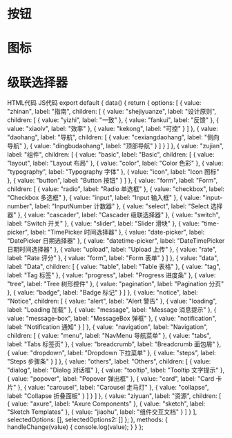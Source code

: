# 按钮

 <container>
  <src-button/>

<highlight-code slot="codeText" lang="vue">
    <template>
      <div class="demo-button">
        <div>
          <el-row>
            <el-button round>圆角按钮</el-button>
            <el-button type="primary" round>主要按钮</el-button>
            <el-button type="success" round>成功按钮</el-button>
            <el-button type="info" round>信息按钮</el-button>
            <el-button type="warning" round>警告按钮</el-button>
            <el-button type="danger" round>危险按钮</el-button>
        </el-row>
        </div>
      </div>
    </template>
  </highlight-code>
  </container>
  
  # 图标

# 级联选择器

<container>
  <src-cascader/>
  
  <highlight-code slot="codeText" lang="vue">
    HTML代码
    <template>
      <div class="demo-button">
        <div>
         <div>
        <div class="block">
            <span class="demonstration">click 触发子菜单</span>
            <el-cascader :options="options" 
            v-model="selectedOptions"
             @change="handleChange">
            </el-cascader>
        </div>
        <div class="block">
            <span class="demonstration">hover 触发子菜单</span>
            <el-cascader expand-trigger="hover"
             :options="options"
              v-model="selectedOptions2" @change="handleChange">
            </el-cascader>
        </div>
    </div>
        </div>
      </div>
    </template>
  </highlight-code>

  <highlight-code slot="jstext" lang="javascript">
   JS代码
    export default {
      data() {
        return {
          options: [
            {
              value: "zhinan",
              label: "指南",
              children: [
                {
                  value: "shejiyuanze",
                  label: "设计原则",
                  children: [
                    {
                      value: "yizhi",
                      label: "一致"
                    },
                    {
                      value: "fankui",
                      label: "反馈"
                    },
                    {
                      value: "xiaolv",
                      label: "效率"
                    },
                    {
                      value: "kekong",
                      label: "可控"
                    }
                  ]
                },
                {
                  value: "daohang",
                  label: "导航",
                  children: [
                    {
                      value: "cexiangdaohang",
                      label: "侧向导航"
                    },
                    {
                      value: "dingbudaohang",
                      label: "顶部导航"
                    }
                  ]
                }
              ]
            },
            {
              value: "zujian",
              label: "组件",
              children: [
                {
                  value: "basic",
                  label: "Basic",
                  children: [
                    {
                      value: "layout",
                      label: "Layout 布局"
                    },
                    {
                      value: "color",
                      label: "Color 色彩"
                    },
                    {
                      value: "typography",
                      label: "Typography 字体"
                    },
                    {
                      value: "icon",
                      label: "Icon 图标"
                    },
                    {
                      value: "button",
                      label: "Button 按钮"
                    }
                  ]
                },
                {
                  value: "form",
                  label: "Form",
                  children: [
                    {
                      value: "radio",
                      label: "Radio 单选框"
                    },
                    {
                      value: "checkbox",
                      label: "Checkbox 多选框"
                    },
                    {
                      value: "input",
                      label: "Input 输入框"
                    },
                    {
                      value: "input-number",
                      label: "InputNumber 计数器"
                    },
                    {
                      value: "select",
                      label: "Select 选择器"
                    },
                    {
                      value: "cascader",
                      label: "Cascader 级联选择器"
                    },
                    {
                      value: "switch",
                      label: "Switch 开关"
                    },
                    {
                      value: "slider",
                      label: "Slider 滑块"
                    },
                    {
                      value: "time-picker",
                      label: "TimePicker 时间选择器"
                    },
                    {
                      value: "date-picker",
                      label: "DatePicker 日期选择器"
                    },
                    {
                      value: "datetime-picker",
                      label: "DateTimePicker 日期时间选择器"
                    },
                    {
                      value: "upload",
                      label: "Upload 上传"
                    },
                    {
                      value: "rate",
                      label: "Rate 评分"
                    },
                    {
                      value: "form",
                      label: "Form 表单"
                    }
                  ]
                },
                {
                  value: "data",
                  label: "Data",
                  children: [
                    {
                      value: "table",
                      label: "Table 表格"
                    },
                    {
                      value: "tag",
                      label: "Tag 标签"
                    },
                    {
                      value: "progress",
                      label: "Progress 进度条"
                    },
                    {
                      value: "tree",
                      label: "Tree 树形控件"
                    },
                    {
                      value: "pagination",
                      label: "Pagination 分页"
                    },
                    {
                      value: "badge",
                      label: "Badge 标记"
                    }
                  ]
                },
                {
                  value: "notice",
                  label: "Notice",
                  children: [
                    {
                      value: "alert",
                      label: "Alert 警告"
                    },
                    {
                      value: "loading",
                      label: "Loading 加载"
                    },
                    {
                      value: "message",
                      label: "Message 消息提示"
                    },
                    {
                      value: "message-box",
                      label: "MessageBox 弹框"
                    },
                    {
                      value: "notification",
                      label: "Notification 通知"
                    }
                  ]
                },
                {
                  value: "navigation",
                  label: "Navigation",
                  children: [
                    {
                      value: "menu",
                      label: "NavMenu 导航菜单"
                    },
                    {
                      value: "tabs",
                      label: "Tabs 标签页"
                    },
                    {
                      value: "breadcrumb",
                      label: "Breadcrumb 面包屑"
                    },
                    {
                      value: "dropdown",
                      label: "Dropdown 下拉菜单"
                    },
                    {
                      value: "steps",
                      label: "Steps 步骤条"
                    }
                  ]
                },
                {
                  value: "others",
                  label: "Others",
                  children: [
                    {
                      value: "dialog",
                      label: "Dialog 对话框"
                    },
                    {
                      value: "tooltip",
                      label: "Tooltip 文字提示"
                    },
                    {
                      value: "popover",
                      label: "Popover 弹出框"
                    },
                    {
                      value: "card",
                      label: "Card 卡片"
                    },
                    {
                      value: "carousel",
                      label: "Carousel 走马灯"
                    },
                    {
                      value: "collapse",
                      label: "Collapse 折叠面板"
                    }
                  ]
                }
              ]
            },
            {
              value: "ziyuan",
              label: "资源",
              children: [
                {
                  value: "axure",
                  label: "Axure Components"
                },
                {
                  value: "sketch",
                  label: "Sketch Templates"
                },
                {
                  value: "jiaohu",
                  label: "组件交互文档"
                }
              ]
            }
          ],
          selectedOptions: [],
          selectedOptions2: []
        };
      },
      methods: {
        handleChange(value) {
          console.log(value);
        }
      }
    };

  </highlight-code>
  
</container>

